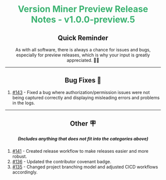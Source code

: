 <h1 align="center" style='color:mediumseagreen;font-weight:bold'>
    Version Miner Preview Release Notes - v1.0.0-preview.5
</h1>

<h2 align="center" style='font-weight:bold'>Quick Reminder</h2>

<div align="center">

As with all software, there is always a chance for issues and bugs, especially for preview releases, which is why your input is greatly appreciated. 🙏🏼
</div>

---

<h2 style="font-weight:bold" align="center">Bug Fixes 🐛</h2>

1. [#143](https://github.com/KinsonDigital/VersionMiner/issues/143) - Fixed a bug where authorization/permission issues were not being captured correctly and displaying misleading errors and problems in the logs.

---

<h2 style="font-weight:bold" align="center">Other 🪧</h2>
<h5 align="center">(Includes anything that does not fit into the categories above)</h5>

1. [#141](https://github.com/KinsonDigital/VersionMiner/issues/141) - Created release workflow to make releases easier and more robust.
2. [#136](https://github.com/KinsonDigital/VersionMiner/issues/136) - Updated the contributor covenant badge.
3. [#135](https://github.com/KinsonDigital/VersionMiner/issues/135) - Changed project branching model and adjusted CICD workflows accordingly.
